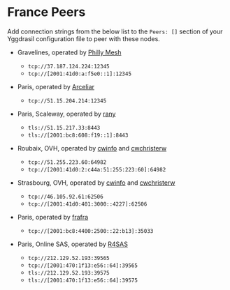 # France Peers

Add connection strings from the below list to the `Peers: []` section of your
Yggdrasil configuration file to peer with these nodes.

* Gravelines, operated by [Philly Mesh](https://phillymesh.net)
  * `tcp://37.187.124.224:12345`
  * `tcp://[2001:41d0:a:f5e0::1]:12345`

* Paris, operated by [Arceliar](https://github.com/Arceliar)
  * `tcp://51.15.204.214:12345`

* Paris, Scaleway, operated by [rany](https://rany.eu.org)
  * `tls://51.15.217.33:8443`
  * `tls://[2001:bc8:608:f19::1]:8443`

* Roubaix, OVH, operated by [cwinfo](https://cwinfo.net) and [cwchristerw](https://christerwaren.fi)
  * `tcp://51.255.223.60:64982`
  * `tcp://[2001:41d0:2:c44a:51:255:223:60]:64982`

* Strasbourg, OVH, operated by [cwinfo](https://cwinfo.net) and [cwchristerw](https://christerwaren.fi)
  * `tcp://46.105.92.61:62506`
  * `tcp://[2001:41d0:401:3000::4227]:62506`

* Paris, operated by [frafra](https://frafra.eu)
  * `tcp://[2001:bc8:4400:2500::22:b13]:35033`

* Paris, Online SAS, operated by [R4SAS](https://github.com/r4sas)
  * `tcp://212.129.52.193:39565`
  * `tcp://[2001:470:1f13:e56::64]:39565`
  * `tls://212.129.52.193:39575`
  * `tls://[2001:470:1f13:e56::64]:39575`
